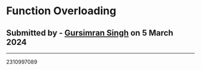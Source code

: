 # Function Overloading
## Submitted by - [Gursimran Singh](https://github.com/gursimrxn) on 5 March 2024
--------------------------------
2310997089
